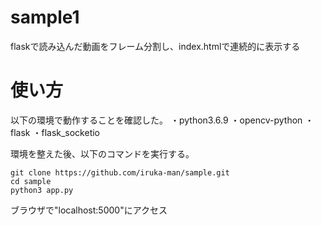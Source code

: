 # sample1
flaskで読み込んだ動画をフレーム分割し、index.htmlで連続的に表示する

# 使い方
以下の環境で動作することを確認した。
・python3.6.9
・opencv-python
・flask
・flask_socketio

環境を整えた後、以下のコマンドを実行する。

```
git clone https://github.com/iruka-man/sample.git
cd sample
python3 app.py
```
ブラウザで"localhost:5000"にアクセス

